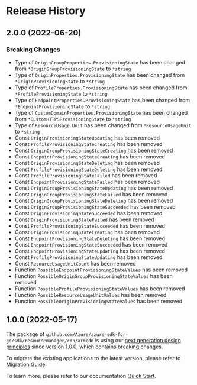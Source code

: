 # Release History

## 2.0.0 (2022-06-20)
### Breaking Changes

- Type of `OriginGroupProperties.ProvisioningState` has been changed from `*OriginGroupProvisioningState` to `*string`
- Type of `OriginProperties.ProvisioningState` has been changed from `*OriginProvisioningState` to `*string`
- Type of `ProfileProperties.ProvisioningState` has been changed from `*ProfileProvisioningState` to `*string`
- Type of `EndpointProperties.ProvisioningState` has been changed from `*EndpointProvisioningState` to `*string`
- Type of `CustomDomainProperties.ProvisioningState` has been changed from `*CustomHTTPSProvisioningState` to `*string`
- Type of `ResourceUsage.Unit` has been changed from `*ResourceUsageUnit` to `*string`
- Const `OriginProvisioningStateUpdating` has been removed
- Const `ProfileProvisioningStateCreating` has been removed
- Const `OriginGroupProvisioningStateCreating` has been removed
- Const `EndpointProvisioningStateCreating` has been removed
- Const `OriginProvisioningStateDeleting` has been removed
- Const `ProfileProvisioningStateDeleting` has been removed
- Const `ProfileProvisioningStateFailed` has been removed
- Const `EndpointProvisioningStateFailed` has been removed
- Const `OriginGroupProvisioningStateUpdating` has been removed
- Const `OriginGroupProvisioningStateFailed` has been removed
- Const `OriginGroupProvisioningStateDeleting` has been removed
- Const `OriginGroupProvisioningStateSucceeded` has been removed
- Const `OriginProvisioningStateSucceeded` has been removed
- Const `OriginProvisioningStateFailed` has been removed
- Const `ProfileProvisioningStateSucceeded` has been removed
- Const `OriginProvisioningStateCreating` has been removed
- Const `EndpointProvisioningStateDeleting` has been removed
- Const `EndpointProvisioningStateSucceeded` has been removed
- Const `EndpointProvisioningStateUpdating` has been removed
- Const `ProfileProvisioningStateUpdating` has been removed
- Const `ResourceUsageUnitCount` has been removed
- Function `PossibleEndpointProvisioningStateValues` has been removed
- Function `PossibleOriginGroupProvisioningStateValues` has been removed
- Function `PossibleProfileProvisioningStateValues` has been removed
- Function `PossibleResourceUsageUnitValues` has been removed
- Function `PossibleOriginProvisioningStateValues` has been removed


## 1.0.0 (2022-05-17)

The package of `github.com/Azure/azure-sdk-for-go/sdk/resourcemanager/cdn/armcdn` is using our [next generation design principles](https://azure.github.io/azure-sdk/general_introduction.html) since version 1.0.0, which contains breaking changes.

To migrate the existing applications to the latest version, please refer to [Migration Guide](https://aka.ms/azsdk/go/mgmt/migration).

To learn more, please refer to our documentation [Quick Start](https://aka.ms/azsdk/go/mgmt).